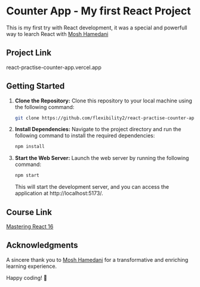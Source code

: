 # Counter App - My first React Project

This is my first try with React development, it was a special and powerfull way to learch React with [Mosh Hamedani](https://github.com/mosh-hamedani)

## Project Link

react-practise-counter-app.vercel.app

## Getting Started

1. **Clone the Repository:**
   Clone this repository to your local machine using the following command:

   ```bash
   git clone https://github.com/flexibility2/react-practise-counter-app.git
   ```

2. **Install Dependencies:**
   Navigate to the project directory and run the following command to install the required dependencies:

   ```bash
   npm install
   ```

3. **Start the Web Server:**
   Launch the web server by running the following command:

   ```bash
   npm start
   ```

   This will start the development server, and you can access the application at http://localhost:5173/.

## Course Link

[Mastering React 16](https://codewithmosh.com/p/mastering-react)

## Acknowledgments
A sincere thank you to [Mosh Hamedani](https://github.com/mosh-hamedani) for a transformative and enriching learning experience.

Happy coding! 🚀
